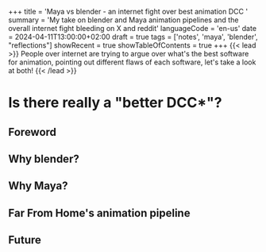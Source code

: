 +++
title = 'Maya vs blender - an internet fight over best animation DCC '
summary = 'My take on blender and Maya animation pipelines and the overall internet fight bleeding on X and reddit'
languageCode = 'en-us'
date = 2024-04-11T13:00:00+02:00
draft = true
tags = ['notes', 'maya', 'blender', "reflections"]
showRecent = true
showTableOfContents = true
+++
{{< lead >}}
People over internet are trying to argue over what's the best software for animation, 
pointing out different flaws of each software, let's take a look at both!
{{< /lead >}}

# Is there really a "better DCC*"?

## Foreword
## Why blender?
## Why Maya?
## Far From Home's animation pipeline
## Future